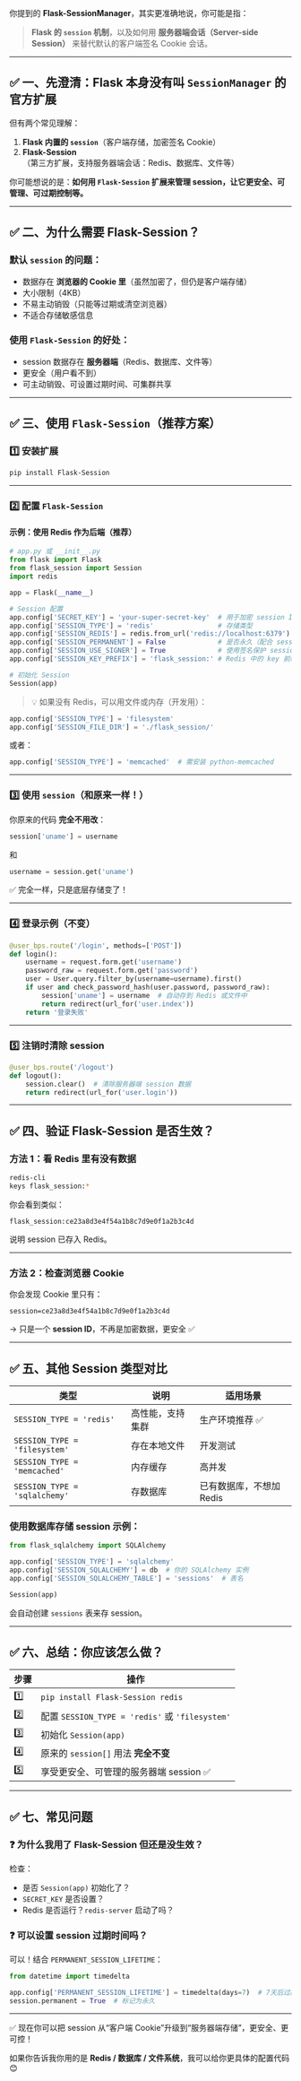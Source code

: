 你提到的 **Flask-SessionManager**，其实更准确地说，你可能是指：

> **Flask 的 `session` 机制**，以及如何用 **服务器端会话（Server-side Session）** 来替代默认的客户端签名 Cookie 会话。

---

## ✅ 一、先澄清：Flask 本身没有叫 `SessionManager` 的官方扩展

但有两个常见理解：

1. **Flask 内置的 `session`**（客户端存储，加密签名 Cookie）
2. **Flask-Session**（第三方扩展，支持服务器端会话：Redis、数据库、文件等）

你可能想说的是：**如何用 `Flask-Session` 扩展来管理 session，让它更安全、可管理、可过期控制等。**

---

## ✅ 二、为什么需要 Flask-Session？

### 默认 `session` 的问题：
- 数据存在 **浏览器的 Cookie 里**（虽然加密了，但仍是客户端存储）
- 大小限制（4KB）
- 不易主动销毁（只能等过期或清空浏览器）
- 不适合存储敏感信息

### 使用 `Flask-Session` 的好处：
- session 数据存在 **服务器端**（Redis、数据库、文件等）
- 更安全（用户看不到）
- 可主动销毁、可设置过期时间、可集群共享

---

## ✅ 三、使用 `Flask-Session`（推荐方案）

### 1️⃣ 安装扩展

```bash
pip install Flask-Session
```

---

### 2️⃣ 配置 `Flask-Session`

#### 示例：使用 Redis 作为后端（推荐）

```python
# app.py 或 __init__.py
from flask import Flask
from flask_session import Session
import redis

app = Flask(__name__)

# Session 配置
app.config['SECRET_KEY'] = 'your-super-secret-key'  # 用于加密 session ID
app.config['SESSION_TYPE'] = 'redis'                # 存储类型
app.config['SESSION_REDIS'] = redis.from_url('redis://localhost:6379')  # Redis 地址
app.config['SESSION_PERMANENT'] = False             # 是否永久（配合 session.permanent）
app.config['SESSION_USE_SIGNER'] = True             # 使用签名保护 session ID
app.config['SESSION_KEY_PREFIX'] = 'flask_session:' # Redis 中的 key 前缀

# 初始化 Session
Session(app)
```

> 💡 如果没有 Redis，可以用文件或内存（开发用）：

```python
app.config['SESSION_TYPE'] = 'filesystem'
app.config['SESSION_FILE_DIR'] = './flask_session/'
```

或者：

```python
app.config['SESSION_TYPE'] = 'memcached'  # 需安装 python-memcached
```

---

### 3️⃣ 使用 `session`（和原来一样！）

你原来的代码 **完全不用改**：

```python
session['uname'] = username
```

和

```python
username = session.get('uname')
```

✅ 完全一样，只是底层存储变了！

---

### 4️⃣ 登录示例（不变）

```python
@user_bps.route('/login', methods=['POST'])
def login():
    username = request.form.get('username')
    password_raw = request.form.get('password')
    user = User.query.filter_by(username=username).first()
    if user and check_password_hash(user.password, password_raw):
        session['uname'] = username  # 自动存到 Redis 或文件中
        return redirect(url_for('user.index'))
    return '登录失败'
```

---

### 5️⃣ 注销时清除 session

```python
@user_bps.route('/logout')
def logout():
    session.clear()  # 清除服务器端 session 数据
    return redirect(url_for('user.login'))
```

---

## ✅ 四、验证 Flask-Session 是否生效？

### 方法 1：看 Redis 里有没有数据

```bash
redis-cli
keys flask_session:*
```

你会看到类似：

```
flask_session:ce23a8d3e4f54a1b8c7d9e0f1a2b3c4d
```

说明 session 已存入 Redis。

---

### 方法 2：检查浏览器 Cookie

你会发现 Cookie 里只有：

```
session=ce23a8d3e4f54a1b8c7d9e0f1a2b3c4d
```

→ 只是一个 **session ID**，不再是加密数据，更安全 ✅

---

## ✅ 五、其他 Session 类型对比

| 类型 | 说明 | 适用场景 |
|------|------|---------|
| `SESSION_TYPE = 'redis'` | 高性能，支持集群 | 生产环境推荐 ✅ |
| `SESSION_TYPE = 'filesystem'` | 存在本地文件 | 开发测试 |
| `SESSION_TYPE = 'memcached'` | 内存缓存 | 高并发 |
| `SESSION_TYPE = 'sqlalchemy'` | 存数据库 | 已有数据库，不想加 Redis |

### 使用数据库存储 session 示例：

```python
from flask_sqlalchemy import SQLAlchemy

app.config['SESSION_TYPE'] = 'sqlalchemy'
app.config['SESSION_SQLALCHEMY'] = db  # 你的 SQLAlchemy 实例
app.config['SESSION_SQLALCHEMY_TABLE'] = 'sessions'  # 表名

Session(app)
```

会自动创建 `sessions` 表来存 session。

---

## ✅ 六、总结：你应该怎么做？

| 步骤 | 操作 |
|------|------|
| 1️⃣ | `pip install Flask-Session redis` |
| 2️⃣ | 配置 `SESSION_TYPE = 'redis'` 或 `'filesystem'` |
| 3️⃣ | 初始化 `Session(app)` |
| 4️⃣ | 原来的 `session[]` 用法 **完全不变** |
| 5️⃣ | 享受更安全、可管理的服务器端 session ✅ |

---

## ✅ 七、常见问题

### ❓ 为什么我用了 Flask-Session 但还是没生效？

检查：
- 是否 `Session(app)` 初始化了？
- `SECRET_KEY` 是否设置？
- Redis 是否运行？`redis-server` 启动了吗？

### ❓ 可以设置 session 过期时间吗？

可以！结合 `PERMANENT_SESSION_LIFETIME`：

```python
from datetime import timedelta

app.config['PERMANENT_SESSION_LIFETIME'] = timedelta(days=7)  # 7天后过期
session.permanent = True  # 标记为永久
```

---

✅ 现在你可以把 session 从“客户端 Cookie”升级到“服务器端存储”，更安全、更可控！

如果你告诉我你用的是 **Redis / 数据库 / 文件系统**，我可以给你更具体的配置代码 😊